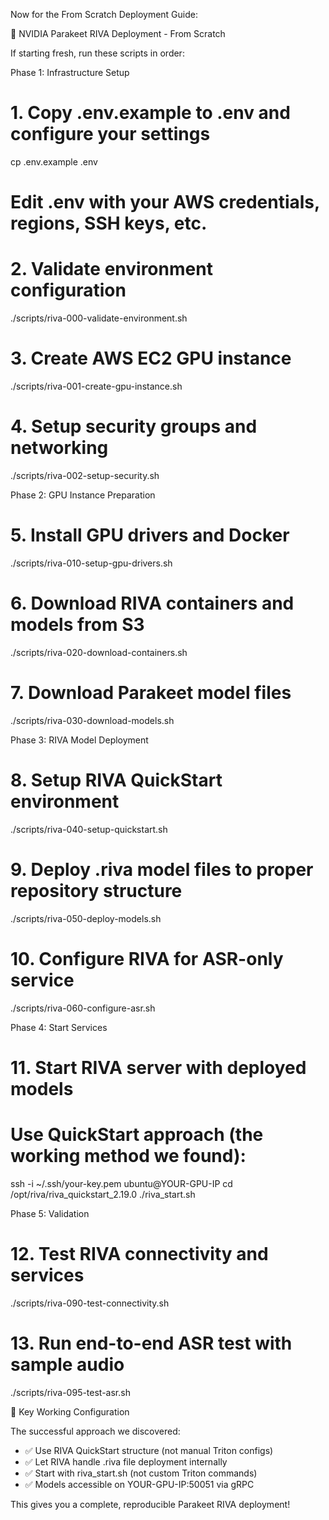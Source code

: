   Now for the From Scratch Deployment Guide:

  🚀 NVIDIA Parakeet RIVA Deployment - From Scratch

  If starting fresh, run these scripts in order:

  Phase 1: Infrastructure Setup

  # 1. Copy .env.example to .env and configure your settings
  cp .env.example .env
  # Edit .env with your AWS credentials, regions, SSH keys, etc.

  # 2. Validate environment configuration
  ./scripts/riva-000-validate-environment.sh

  # 3. Create AWS EC2 GPU instance  
  ./scripts/riva-001-create-gpu-instance.sh

  # 4. Setup security groups and networking
  ./scripts/riva-002-setup-security.sh

  Phase 2: GPU Instance Preparation

  # 5. Install GPU drivers and Docker
  ./scripts/riva-010-setup-gpu-drivers.sh

  # 6. Download RIVA containers and models from S3
  ./scripts/riva-020-download-containers.sh

  # 7. Download Parakeet model files
  ./scripts/riva-030-download-models.sh

  Phase 3: RIVA Model Deployment

  # 8. Setup RIVA QuickStart environment
  ./scripts/riva-040-setup-quickstart.sh

  # 9. Deploy .riva model files to proper repository structure
  ./scripts/riva-050-deploy-models.sh

  # 10. Configure RIVA for ASR-only service
  ./scripts/riva-060-configure-asr.sh

  Phase 4: Start Services

  # 11. Start RIVA server with deployed models
  # Use QuickStart approach (the working method we found):
  ssh -i ~/.ssh/your-key.pem ubuntu@YOUR-GPU-IP
  cd /opt/riva/riva_quickstart_2.19.0
  ./riva_start.sh

  Phase 5: Validation

  # 12. Test RIVA connectivity and services
  ./scripts/riva-090-test-connectivity.sh

  # 13. Run end-to-end ASR test with sample audio
  ./scripts/riva-095-test-asr.sh

  🔑 Key Working Configuration

  The successful approach we discovered:
  - ✅ Use RIVA QuickStart structure (not manual Triton configs)
  - ✅ Let RIVA handle .riva file deployment internally
  - ✅ Start with riva_start.sh (not custom Triton commands)
  - ✅ Models accessible on YOUR-GPU-IP:50051 via gRPC

  This gives you a complete, reproducible Parakeet RIVA deployment!
